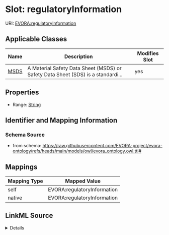 

# Slot: regulatoryInformation



URI: [EVORA:regulatoryInformation](https://raw.githubusercontent.com/EVORA-project/evora-ontology/refs/heads/main/models/owl/evora_ontology.owl.ttl#regulatoryInformation)



<!-- no inheritance hierarchy -->





## Applicable Classes

| Name | Description | Modifies Slot |
| --- | --- | --- |
| [MSDS](MSDS.md) | A Material Safety Data Sheet (MSDS) or Safety Data Sheet (SDS) is a standardi... |  yes  |







## Properties

* Range: [String](String.md)





## Identifier and Mapping Information







### Schema Source


* from schema: https://raw.githubusercontent.com/EVORA-project/evora-ontology/refs/heads/main/models/owl/evora_ontology.owl.ttl#




## Mappings

| Mapping Type | Mapped Value |
| ---  | ---  |
| self | EVORA:regulatoryInformation |
| native | EVORA:regulatoryInformation |




## LinkML Source

<details>
```yaml
name: regulatoryInformation
from_schema: https://raw.githubusercontent.com/EVORA-project/evora-ontology/refs/heads/main/models/owl/evora_ontology.owl.ttl#
rank: 1000
alias: regulatoryInformation
domain_of:
- MSDS
range: string

```
</details>